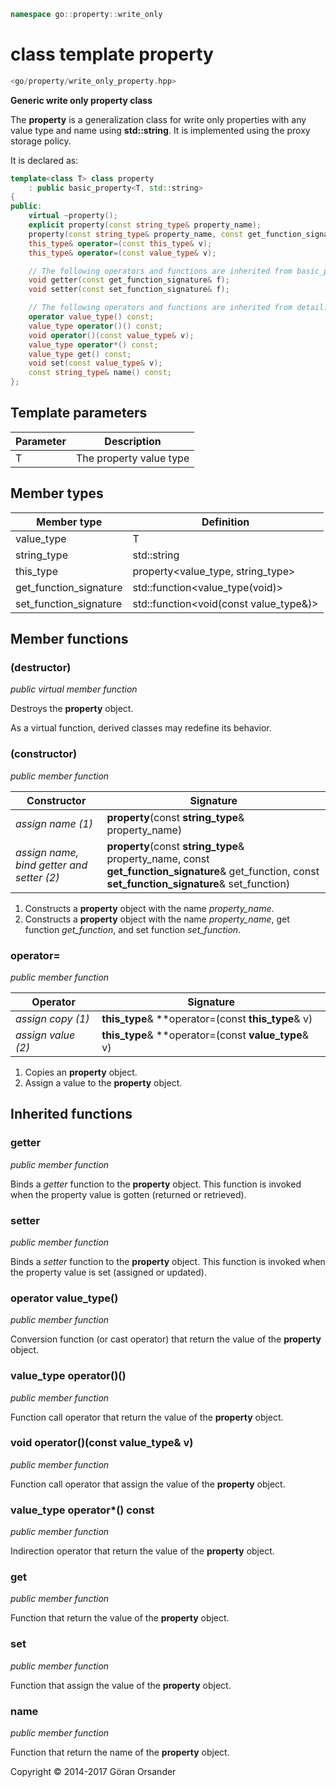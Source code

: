 ```c++
namespace go::property::write_only
```

# class template property

```c++
<go/property/write_only_property.hpp>
```

**Generic write only property class**

The **property** is a generalization class for write only properties with any value type and name using **std::string**.
It is implemented using the proxy storage policy.

It is declared as:

```c++
template<class T> class property
    : public basic_property<T, std::string>
{
public:
    virtual ~property();
    explicit property(const string_type& property_name);
    property(const string_type& property_name, const get_function_signature& get_function, const set_function_signature& set_function);
    this_type& operator=(const this_type& v);
    this_type& operator=(const value_type& v);

    // The following operators and functions are inherited from basic_property<T, std::string>
    void getter(const get_function_signature& f);
    void setter(const set_function_signature& f);

    // The following operators and functions are inherited from detail::property_base<T, policy::proxy<T>, std::string>
    operator value_type() const;
    value_type operator()() const;
    void operator()(const value_type& v);
    value_type operator*() const;
    value_type get() const;
    void set(const value_type& v);
    const string_type& name() const;
};
```

## Template parameters

Parameter | Description
-|-
T | The property value type

## Member types

Member type | Definition
-|-
value_type | T
string_type | std::string
this_type | property<value_type, string_type>
get_function_signature | std::function<value_type(void)>
set_function_signature | std::function<void(const value_type&)>

## Member functions

### (destructor)

*public virtual member function*

Destroys the **property** object.

As a virtual function, derived classes may redefine its behavior.

### (constructor)

*public member function*

Constructor | Signature
-|-
*assign name (1)* | **property**(const **string_type**& property_name)
*assign name, bind getter and setter (2)* | **property**(const **string_type**& property_name, const **get_function_signature**& get_function, const **set_function_signature**& set_function)

1. Constructs a **property** object with the name *property_name*.
2. Constructs a **property** object with the name *property_name*, get function *get_function*, and set function *set_function*.

### operator=

*public member function*

Operator | Signature
-|-
*assign copy (1)* | **this_type**& **operator=(const **this_type**& v)
*assign value (2)* | **this_type**& **operator=(const **value_type**& v)

1. Copies an **property** object.
2. Assign a value to the **property** object.

## Inherited functions

### getter

*public member function*

Binds a *getter* function to the **property** object. This function is invoked when the property
value is gotten (returned or retrieved).

### setter

*public member function*

Binds a *setter* function to the **property** object. This function is invoked when the property
value is set (assigned or updated).

### operator value_type()

*public member function*

Conversion function (or cast operator) that return the value of the **property** object.

### value_type operator()()

*public member function*

Function call operator that return the value of the **property** object.

### void operator()(const value_type& v)

*public member function*

Function call operator that assign the value of the **property** object.

### value_type operator*() const

*public member function*

Indirection operator that return the value of the **property** object.

### get

*public member function*

Function that return the value of the **property** object.

### set

*public member function*

Function that assign the value of the **property** object.

### name

*public member function*

Function that return the name of the **property** object.

Copyright &copy; 2014-2017 Göran Orsander
